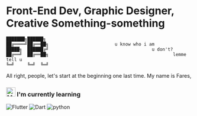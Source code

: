 # Front-End Dev, Graphic Designer, Creative Something-something

```
███████╗██████╗ 
██╔════╝██╔══██╗                         u know who i am
█████╗  ██████╔╝                                       u don't?
██╔══╝  ██╔══██╗                                               lemme tell u
╚═╝     ╚═╝  ╚═╝
```
All right, people, let's start at the beginning one last time. My name is Fares, 
 ### <img src="https://raw.githubusercontent.com/Tarikul-Islam-Anik/Animated-Fluent-Emojis/master/Emojis/People%20with%20professions/Man%20Technologist%20Light%20Skin%20Tone.png" alt="Man Technologist" width="25" height="25" /> I'm currently learning
![Flutter](https://ziadoua.github.io/m3-Markdown-Badges/badges/Flutter/flutter3.svg)
![Dart](https://ziadoua.github.io/m3-Markdown-Badges/badges/Dart/dart3.svg)
![python](https://ziadoua.github.io/m3-Markdown-Badges/badges/Python/python3.svg)



